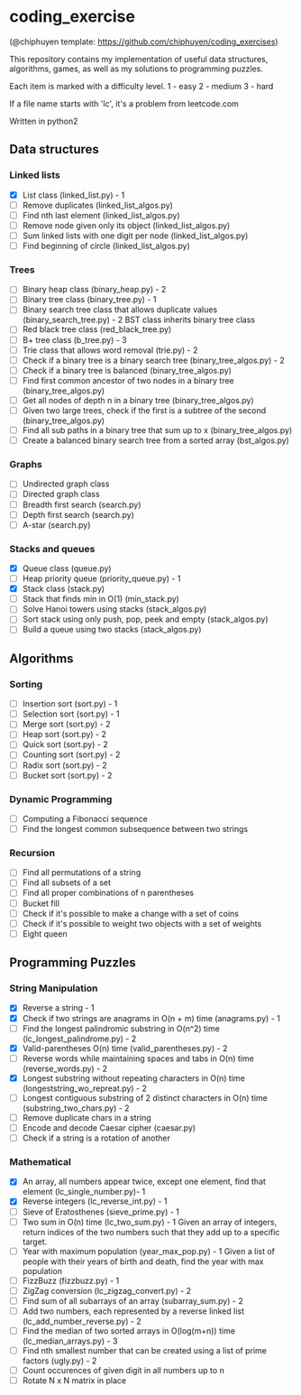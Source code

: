 # coding_exercise
(@chiphuyen template: https://github.com/chiphuyen/coding_exercises)

This repository contains my implementation of useful data structures, algorithms, 
games, as well as my solutions to programming puzzles. 

Each item is marked with a difficulty level.
1 - easy
2 - medium
3 - hard

If a file name starts with 'lc', it's a problem from leetcode.com

Written in python2

Data structures
---------------

### Linked lists

- [x] List class (linked_list.py) - 1
- [ ] Remove duplicates (linked_list_algos.py)
- [ ] Find nth last element (linked_list_algos.py)
- [ ] Remove node given only its object (linked_list_algos.py)
- [ ] Sum linked lists with one digit per node (linked_list_algos.py)
- [ ] Find beginning of circle (linked_list_algos.py)

### Trees

- [ ] Binary heap class (binary_heap.py) - 2
- [ ] Binary tree class (binary_tree.py) - 1
- [ ] Binary search tree class that allows duplicate values (binary_search_tree.py) - 2
      BST class inherits binary tree class
- [ ] Red black tree class (red_black_tree.py)
- [ ] B+ tree class (b_tree.py) - 3
- [ ] Trie class that allows word removal (trie.py) - 2
- [ ] Check if a binary tree is a binary search tree (binary_tree_algos.py) - 2
- [ ] Check if a binary tree is balanced (binary_tree_algos.py)
- [ ] Find first common ancestor of two nodes in a binary tree (binary_tree_algos.py)
- [ ] Get all nodes of depth n in a binary tree (binary_tree_algos.py)
- [ ] Given two large trees, check if the first is a subtree of the second (binary_tree_algos.py)
- [ ] Find all sub paths in a binary tree that sum up to x (binary_tree_algos.py)
- [ ] Create a balanced binary search tree from a sorted array (bst_algos.py)

### Graphs

- [ ] Undirected graph class
- [ ] Directed graph class
- [ ] Breadth first search (search.py)
- [ ] Depth first search (search.py)
- [ ] A-star (search.py)

### Stacks and queues

- [x] Queue class (queue.py)
- [ ] Heap priority queue (priority_queue.py) - 1
- [x] Stack class (stack.py)
- [ ] Stack that finds min in O(1) (min_stack.py)
- [ ] Solve Hanoi towers using stacks (stack_algos.py)
- [ ] Sort stack using only push, pop, peek and empty (stack_algos.py)
- [ ] Build a queue using two stacks (stack_algos.py)

Algorithms
----------

### Sorting
- [ ] Insertion sort (sort.py) - 1
- [ ] Selection sort (sort.py) - 1
- [ ] Merge sort (sort.py) - 2
- [ ] Heap sort (sort.py) - 2
- [ ] Quick sort (sort.py) - 2
- [ ] Counting sort (sort.py) - 2
- [ ] Radix sort (sort.py) - 2
- [ ] Bucket sort (sort.py) - 2

### Dynamic Programming
- [ ] Computing a Fibonacci sequence
- [ ] Find the longest common subsequence between two strings

### Recursion

- [ ] Find all permutations of a string
- [ ] Find all subsets of a set
- [ ] Find all proper combinations of n parentheses
- [ ] Bucket fill
- [ ] Check if it's possible to make a change with a set of coins
- [ ] Check if it's possible to weight two objects with a set of weights
- [ ] Eight queen

Programming Puzzles
-------------------

### String Manipulation
- [x] Reverse a string - 1
- [x] Check if two strings are anagrams in O(n + m) time (anagrams.py) - 1
- [ ] Find the longest palindromic substring in O(n^2) time (lc_longest_palindrome.py) - 2
- [x] Valid-parentheses O(n) time (valid_parentheses.py) - 2
- [ ] Reverse words while maintaining spaces and tabs in O(n) time (reverse_words.py) - 2
- [x] Longest substring without repeating characters in O(n) time (longeststring_wo_repreat.py) - 2
- [ ] Longest contiguous substring of 2 distinct characters in O(n) time (substring_two_chars.py) - 2
- [ ] Remove duplicate chars in a string
- [ ] Encode and decode Caesar cipher (caesar.py)
- [ ] Check if a string is a rotation of another

### Mathematical
- [x] An array, all numbers appear twice, except one element, find that element (lc_single_number.py)- 1
- [x] Reverse integers (lc_reverse_int.py) - 1
- [ ] Sieve of Eratosthenes (sieve_prime.py) - 1
- [ ] Two sum in O(n) time (lc_two_sum.py) - 1
      Given an array of integers, return indices of the two numbers 
      such that they add up to a specific target.
- [ ] Year with maximum population (year_max_pop.py) - 1
      Given a list of people with their years of birth and death, 
      find the year with max population
- [ ] FizzBuzz (fizzbuzz.py) - 1
- [ ] ZigZag conversion (lc_zigzag_convert.py) - 2
- [ ] Find sum of all subarrays of an array (subarray_sum.py) - 2
- [ ] Add two numbers, each represented by a reverse linked list (lc_add_number_reverse.py) - 2
- [ ] Find the median of two sorted arrays in O(log(m+n)) time (lc_median_arrays.py) - 3
- [ ] Find nth smallest number that can be created using a list of prime factors (ugly.py) - 2
- [ ] Count occurences of given digit in all numbers up to n
- [ ] Rotate N x N matrix in place